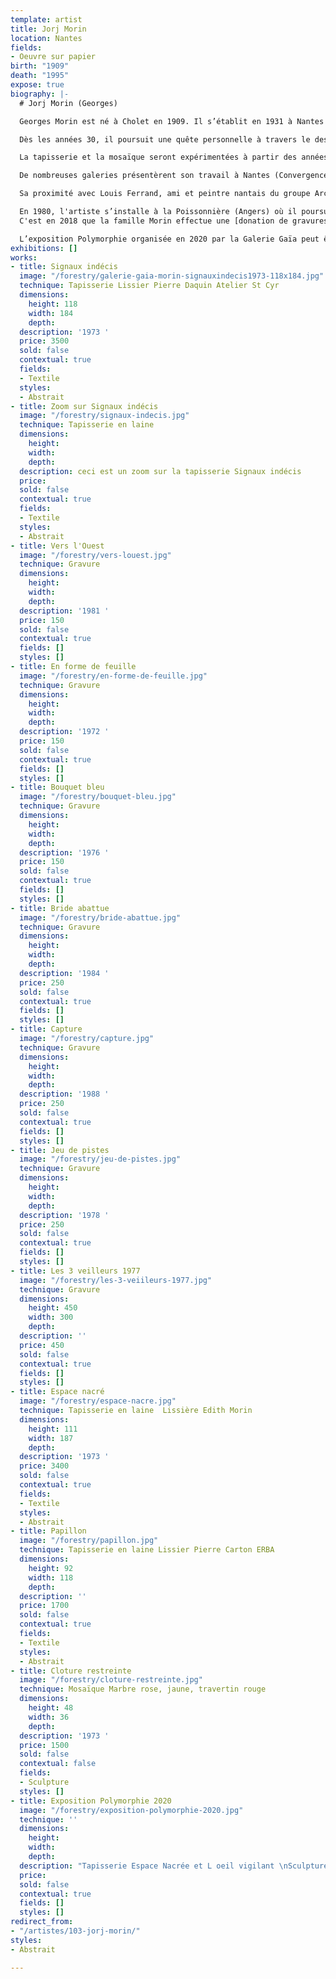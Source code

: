 ```yaml
---
template: artist
title: Jorj Morin
location: Nantes
fields:
- Oeuvre sur papier
birth: "1909"
death: "1995"
expose: true
biography: |-
  # Jorj Morin (Georges)

  Georges Morin est né à Cholet en 1909. Il s’établit en 1931 à Nantes en tant que graphiste indépendant puis exercera comme dessinateur publicitaire jusqu’au milieu des années 60 doté d'un style clair, épuré et teinté humour, pour la Biscuiterie Nantaise, Cassegrain, Cinzano, Petit Navire, Decré…

  Dès les années 30, il poursuit une quête personnelle à travers le dessin, la peinture et en 1947 la gravure. Morin devient un membre actif du groupe d’artistes nantais Archipel.

  La tapisserie et la mosaïque seront expérimentées à partir des années 50 et donneront place à la fin des années 60 au monumental avec une trentaine d’installations dans des écoles et lycées principalement.

  De nombreuses galeries présentèrent son travail à Nantes (Convergence), Paris (La Demeure), Lyon ( L’œil écoute). Par ailleurs, Morin organisera également des expositions personnelles à Bruxelles, Essen-Werden, Hamburg, Augsburg, Köln.

  Sa proximité avec Louis Ferrand, ami et peintre nantais du groupe Archipel sera concrétisée par une exposition commune au château des ducs de Bretagne en 1991.

  En 1980, l'artiste s’installe à la Poissonnière (Angers) où il poursuit son œuvre de peintre et de graveur, jusqu’à son décès le 13 Mai 1995.
  C'est en 2018 que la famille Morin effectue une [donation de gravures, au Musée des Arts de Nantes.](https://museedartsdenantes.nantesmetropole.fr/home/au-cur-du-musee/les-collections/toutes-les-collections.html "donation morin musée des arts de nantes ")

  L’exposition Polymorphie organisée en 2020 par la Galerie Gaïa peut être définie par bien des termes, mais celui de rétrospective n'en fait pas partie. Ainsi, il s'agit du désir de faire découvrir à un public non familier à l'art de Morin comme il est passionnant de regarder un artiste se confronter à des supports différents et qui offrent des contraintes jubilatoires. Qu’importe les dates de ces œuvres passées, car au présent, ses lignes claires et cette palette de couleurs nous font intimement vibrer.
exhibitions: []
works:
- title: Signaux indécis
  image: "/forestry/galerie-gaia-morin-signauxindecis1973-118x184.jpg"
  technique: Tapisserie Lissier Pierre Daquin Atelier St Cyr
  dimensions:
    height: 118
    width: 184
    depth: 
  description: '1973 '
  price: 3500
  sold: false
  contextual: true
  fields:
  - Textile
  styles:
  - Abstrait
- title: Zoom sur Signaux indécis
  image: "/forestry/signaux-indecis.jpg"
  technique: Tapisserie en laine
  dimensions:
    height: 
    width: 
    depth: 
  description: ceci est un zoom sur la tapisserie Signaux indécis
  price: 
  sold: false
  contextual: true
  fields:
  - Textile
  styles:
  - Abstrait
- title: Vers l'Ouest
  image: "/forestry/vers-louest.jpg"
  technique: Gravure
  dimensions:
    height: 
    width: 
    depth: 
  description: '1981 '
  price: 150
  sold: false
  contextual: true
  fields: []
  styles: []
- title: En forme de feuille
  image: "/forestry/en-forme-de-feuille.jpg"
  technique: Gravure
  dimensions:
    height: 
    width: 
    depth: 
  description: '1972 '
  price: 150
  sold: false
  contextual: true
  fields: []
  styles: []
- title: Bouquet bleu
  image: "/forestry/bouquet-bleu.jpg"
  technique: Gravure
  dimensions:
    height: 
    width: 
    depth: 
  description: '1976 '
  price: 150
  sold: false
  contextual: true
  fields: []
  styles: []
- title: Bride abattue
  image: "/forestry/bride-abattue.jpg"
  technique: Gravure
  dimensions:
    height: 
    width: 
    depth: 
  description: '1984 '
  price: 250
  sold: false
  contextual: true
  fields: []
  styles: []
- title: Capture
  image: "/forestry/capture.jpg"
  technique: Gravure
  dimensions:
    height: 
    width: 
    depth: 
  description: '1988 '
  price: 250
  sold: false
  contextual: true
  fields: []
  styles: []
- title: Jeu de pistes
  image: "/forestry/jeu-de-pistes.jpg"
  technique: Gravure
  dimensions:
    height: 
    width: 
    depth: 
  description: '1978 '
  price: 250
  sold: false
  contextual: true
  fields: []
  styles: []
- title: Les 3 veilleurs 1977
  image: "/forestry/les-3-veiileurs-1977.jpg"
  technique: Gravure
  dimensions:
    height: 450
    width: 300
    depth: 
  description: ''
  price: 450
  sold: false
  contextual: true
  fields: []
  styles: []
- title: Espace nacré
  image: "/forestry/espace-nacre.jpg"
  technique: Tapisserie en laine  Lissière Edith Morin
  dimensions:
    height: 111
    width: 187
    depth: 
  description: '1973 '
  price: 3400
  sold: false
  contextual: true
  fields:
  - Textile
  styles:
  - Abstrait
- title: Papillon
  image: "/forestry/papillon.jpg"
  technique: Tapisserie en laine Lissier Pierre Carton ERBA
  dimensions:
    height: 92
    width: 118
    depth: 
  description: ''
  price: 1700
  sold: false
  contextual: true
  fields:
  - Textile
  styles:
  - Abstrait
- title: Cloture restreinte
  image: "/forestry/cloture-restreinte.jpg"
  technique: Mosaïque Marbre rose, jaune, travertin rouge
  dimensions:
    height: 48
    width: 36
    depth: 
  description: '1973 '
  price: 1500
  sold: false
  contextual: false
  fields:
  - Sculpture
  styles: []
- title: Exposition Polymorphie 2020
  image: "/forestry/exposition-polymorphie-2020.jpg"
  technique: ''
  dimensions:
    height: 
    width: 
    depth: 
  description: "Tapisserie Espace Nacrée et L oeil vigilant \nSculpture Gérard Voisin"
  price: 
  sold: false
  contextual: true
  fields: []
  styles: []
redirect_from:
- "/artistes/103-jorj-morin/"
styles:
- Abstrait

---
```

